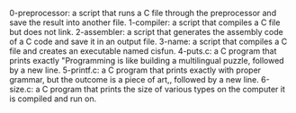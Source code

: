 0-preprocessor: a script that runs a C file through the preprocessor and save the result into another file.
1-compiler:  a script that compiles a C file but does not link.
2-assembler: a script that generates the assembly code of a C code and save it in an output file.
3-name: a script that compiles a C file and creates an executable named cisfun.
4-puts.c: a C program that prints exactly "Programming is like building a multilingual puzzle, followed by a new line.
5-printf.c: a C program that prints exactly with proper grammar, but the outcome is a piece of art,, followed by a new line.
6-size.c: a C program that prints the size of various types on the computer it is compiled and run on.